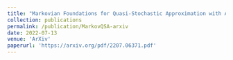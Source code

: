 ```yaml
---
title: "Markovian Foundations for Quasi-Stochastic Approximation with Applications to Extremum Seeking Control"
collection: publications
permalink: /publication/MarkovQSA-arxiv
date: 2022-07-13
venue: 'ArXiv'
paperurl: 'https://arxiv.org/pdf/2207.06371.pdf'
---
```

